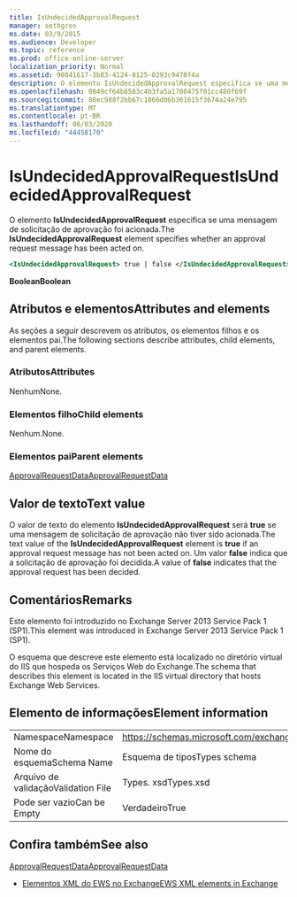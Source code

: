 ```yaml
---
title: IsUndecidedApprovalRequest
manager: sethgros
ms.date: 03/9/2015
ms.audience: Developer
ms.topic: reference
ms.prod: office-online-server
localization_priority: Normal
ms.assetid: 90841617-3b83-4124-8125-0293c9470f4a
description: O elemento IsUndecidedApprovalRequest especifica se uma mensagem de solicitação de aprovação foi acionada.
ms.openlocfilehash: 0949cf64b8583c4b3fa5a1700475f01cc480f69f
ms.sourcegitcommit: 88ec988f2bb67c1866d06b361615f3674a24e795
ms.translationtype: MT
ms.contentlocale: pt-BR
ms.lasthandoff: 06/03/2020
ms.locfileid: "44458170"
---
```

# <a name="isundecidedapprovalrequest"></a><span data-ttu-id="33b63-103">IsUndecidedApprovalRequest</span><span class="sxs-lookup"><span data-stu-id="33b63-103">IsUndecidedApprovalRequest</span></span>

<span data-ttu-id="33b63-104">O elemento **IsUndecidedApprovalRequest** especifica se uma mensagem de solicitação de aprovação foi acionada.</span><span class="sxs-lookup"><span data-stu-id="33b63-104">The **IsUndecidedApprovalRequest** element specifies whether an approval request message has been acted on.</span></span> 
  
```XML
<IsUndecidedApprovalRequest> true | false </IsUndecidedApprovalRequest>
```

 <span data-ttu-id="33b63-105">**Boolean**</span><span class="sxs-lookup"><span data-stu-id="33b63-105">**Boolean**</span></span>
## <a name="attributes-and-elements"></a><span data-ttu-id="33b63-106">Atributos e elementos</span><span class="sxs-lookup"><span data-stu-id="33b63-106">Attributes and elements</span></span>

<span data-ttu-id="33b63-107">As seções a seguir descrevem os atributos, os elementos filhos e os elementos pai.</span><span class="sxs-lookup"><span data-stu-id="33b63-107">The following sections describe attributes, child elements, and parent elements.</span></span>
  
### <a name="attributes"></a><span data-ttu-id="33b63-108">Atributos</span><span class="sxs-lookup"><span data-stu-id="33b63-108">Attributes</span></span>

<span data-ttu-id="33b63-109">Nenhum</span><span class="sxs-lookup"><span data-stu-id="33b63-109">None.</span></span>
  
### <a name="child-elements"></a><span data-ttu-id="33b63-110">Elementos filho</span><span class="sxs-lookup"><span data-stu-id="33b63-110">Child elements</span></span>

<span data-ttu-id="33b63-111">Nenhum.</span><span class="sxs-lookup"><span data-stu-id="33b63-111">None.</span></span>
  
### <a name="parent-elements"></a><span data-ttu-id="33b63-112">Elementos pai</span><span class="sxs-lookup"><span data-stu-id="33b63-112">Parent elements</span></span>

[<span data-ttu-id="33b63-113">ApprovalRequestData</span><span class="sxs-lookup"><span data-stu-id="33b63-113">ApprovalRequestData</span></span>](approvalrequestdata.md)
  
## <a name="text-value"></a><span data-ttu-id="33b63-114">Valor de texto</span><span class="sxs-lookup"><span data-stu-id="33b63-114">Text value</span></span>

<span data-ttu-id="33b63-115">O valor de texto do elemento **IsUndecidedApprovalRequest** será **true** se uma mensagem de solicitação de aprovação não tiver sido acionada.</span><span class="sxs-lookup"><span data-stu-id="33b63-115">The text value of the **IsUndecidedApprovalRequest** element is **true** if an approval request message has not been acted on.</span></span> <span data-ttu-id="33b63-116">Um valor **false** indica que a solicitação de aprovação foi decidida.</span><span class="sxs-lookup"><span data-stu-id="33b63-116">A value of **false** indicates that the approval request has been decided.</span></span> 
  
## <a name="remarks"></a><span data-ttu-id="33b63-117">Comentários</span><span class="sxs-lookup"><span data-stu-id="33b63-117">Remarks</span></span>

<span data-ttu-id="33b63-118">Este elemento foi introduzido no Exchange Server 2013 Service Pack 1 (SP1).</span><span class="sxs-lookup"><span data-stu-id="33b63-118">This element was introduced in Exchange Server 2013 Service Pack 1 (SP1).</span></span>
  
<span data-ttu-id="33b63-119">O esquema que descreve este elemento está localizado no diretório virtual do IIS que hospeda os Serviços Web do Exchange.</span><span class="sxs-lookup"><span data-stu-id="33b63-119">The schema that describes this element is located in the IIS virtual directory that hosts Exchange Web Services.</span></span>
  
## <a name="element-information"></a><span data-ttu-id="33b63-120">Elemento de informações</span><span class="sxs-lookup"><span data-stu-id="33b63-120">Element information</span></span>

|||
|:-----|:-----|
|<span data-ttu-id="33b63-121">Namespace</span><span class="sxs-lookup"><span data-stu-id="33b63-121">Namespace</span></span>  <br/> |https://schemas.microsoft.com/exchange/services/2006/types  <br/> |
|<span data-ttu-id="33b63-122">Nome do esquema</span><span class="sxs-lookup"><span data-stu-id="33b63-122">Schema Name</span></span>  <br/> |<span data-ttu-id="33b63-123">Esquema de tipos</span><span class="sxs-lookup"><span data-stu-id="33b63-123">Types schema</span></span>  <br/> |
|<span data-ttu-id="33b63-124">Arquivo de validação</span><span class="sxs-lookup"><span data-stu-id="33b63-124">Validation File</span></span>  <br/> |<span data-ttu-id="33b63-125">Types. xsd</span><span class="sxs-lookup"><span data-stu-id="33b63-125">Types.xsd</span></span>  <br/> |
|<span data-ttu-id="33b63-126">Pode ser vazio</span><span class="sxs-lookup"><span data-stu-id="33b63-126">Can be Empty</span></span>  <br/> |<span data-ttu-id="33b63-127">Verdadeiro</span><span class="sxs-lookup"><span data-stu-id="33b63-127">True</span></span>  <br/> |
   
## <a name="see-also"></a><span data-ttu-id="33b63-128">Confira também</span><span class="sxs-lookup"><span data-stu-id="33b63-128">See also</span></span>



[<span data-ttu-id="33b63-129">ApprovalRequestData</span><span class="sxs-lookup"><span data-stu-id="33b63-129">ApprovalRequestData</span></span>](approvalrequestdata.md)


- [<span data-ttu-id="33b63-130">Elementos XML do EWS no Exchange</span><span class="sxs-lookup"><span data-stu-id="33b63-130">EWS XML elements in Exchange</span></span>](ews-xml-elements-in-exchange.md)

